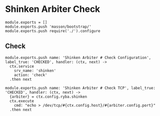 
# Shinken Arbiter Check

    module.exports = []
    module.exports.push 'masson/bootstrap/'
    module.exports.push require('./').configure

## Check

    module.exports.push name: 'Shinken Arbiter # Check Configuration', label_true: 'CHECKED', handler: (ctx, next) ->
      ctx.service
        srv_name: 'shinken'
        action: 'check'
      .then next

    module.exports.push name: 'Shinken Arbiter # Check TCP', label_true: 'CHECKED', handler: (ctx, next) ->
      {arbiter} = ctx.config.ryba.shinken
      ctx.execute
        cmd: "echo > /dev/tcp/#{ctx.config.host}/#{arbiter.config.port}"
      .then next

